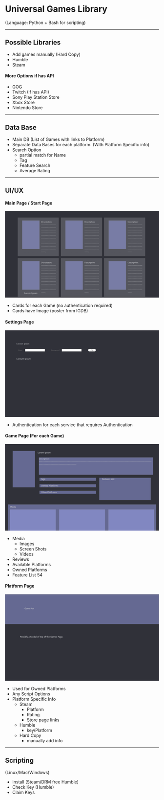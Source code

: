 # Universal Games Library
(Language: Python +
Bash for scripting)
___
## Possible Libraries
- Add games manually (Hard Copy)
- Humble
- Steam
#### More Options if has API
- GOG
- Twitch (If has API)
- Sony Play Station Store
- Xbox Store
- Nintendo Store
___
## Data Base
- Main DB (List of Games with links to Platform)
- Separate Data Bases for each platform. (With Platform Specific info)
- Search Option 
  - partial match for Name
  - Tag
  - Feature Search
  - Average Rating
___
## UI/UX
#### Main Page / Start Page
![Image of Main Page](https://raw.githubusercontent.com/Bia3/UniversalGamesLib/master/Artboards/Main%20Page.png)
- Cards for each Game (no authentication required)
- Cards have Image (poster from IGDB)
#### Settings Page
![Image of Settings Page](https://raw.githubusercontent.com/Bia3/UniversalGamesLib/master/Artboards/Settings.png)
- Authentication for each service that requires Authentication
#### Game Page (For each Game)
![Image of Game Page](https://raw.githubusercontent.com/Bia3/UniversalGamesLib/master/Artboards/Game%20Page.png)
- Media
  - Images
  - Screen Shots
  - Videos
- Reviews
- Available Platforms
- Owned Platforms
- Feature List 54 
#### Platform Page
![Image of Platform Page](https://raw.githubusercontent.com/Bia3/UniversalGamesLib/master/Artboards/Platform%20Page.png)
- Used for Owned Platforms
- Any Script Options
- Platform Specific Info
  - Steam
    - Platform
    - Rating
    - Store page links
  - Humble
    - key/Platform
  - Hard Copy
    - manually add info
___
## Scripting
(Linux/Mac/Windows)
- Install (Steam/DRM free Humble)
- Check Key (Humble)
- Claim Keys
